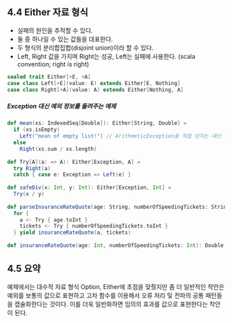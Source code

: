 4.4 Either 자료 형식
------------------

- 실패의 원인을 추적할 수 있다.
- 둘 중 하나일 수 있는 값들을 대표한다.
- 두 형식의 분리합집합(disjoint union)이라 할 수 있다.
- Left, Right 값을 가지며 Right는 성공, Left는 실패에 사용한다. (scala convention; right is right)

```scala
sealed trait Either[+E, +A]
case class Left[+E](value: E) extends Either[E, Nothing]
case class Right[+A](value: A) extends Either[Nothing, A]
```

##### Exception 대신 예외 정보를 돌려주는 예제

```scala
def mean(xs: IndexedSeq[Double]): Either[String, Double] = 
  if (xs.isEmpty) 
    Left("mean of empty list!") // ArithmeticException을 직접 던지는 대신 String을 돌려준다.
  else
    Right(xs.sum / xs.length)
  
def Try[A](a: => A): Either[Exception, A] =
  try Right(a)
  catch { case e: Exception => Left(e) }
  
def safeDiv(x: Int, y: Int): Either[Exception, Int] = 
  Try(x / y)
  
def parseInsuranceRateQuote(age: String, numberOfSpeedingTickets: String): Either[Exception, Double] =
  for {
    a <- Try { age.toInt }
    tickets <- Try { numberOfSpeedingTickets.toInt }
  } yield insuranceRateQuote(a, tickets)
  
def insuranceRateQuote(age: Int, numberOfSpeedingTickets: Int): Double = ??? 
```

4.5 요약
-------

예제에서는 대수적 자료 형식 Option, Either에 초점을 맞췄지만 좀 더 일반적인 착안은 예외를 보통의 값으로 표현하고 고차 함수를 이용해서 오류 처리 및 전파의 공통 패턴들을 캡슐화한다는 것이다. 
이를 더욱 일반화하면 임의의 효과를 값으로 표현한다는 착안이 된다.
